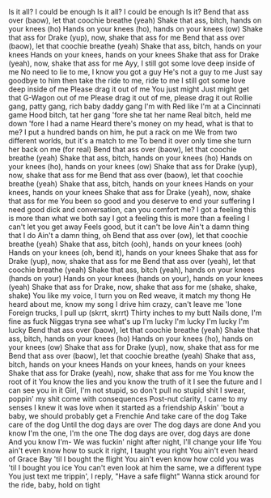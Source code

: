 Is it all? I could be enough
Is it all? I could be enough
Is it?
Bend that ass over (baow), let that coochie breathe (yeah)
Shake that ass, bitch, hands on your knees (ho)
Hands on your knees (ho), hands on your knees (ow)
Shake that ass for Drake (yup), now, shake that ass for me
Bend that ass over (baow), let that coochie breathe (yeah)
Shake that ass, bitch, hands on your knees
Hands on your knees, hands on your knees
Shake that ass for Drake (yeah), now, shake that ass for me
Ayy, I still got some love deep inside of me
No need to lie to me, I know you got a guy
He's not a guy to me
Just say goodbye to him then take the ride to me, ride to me
I still got some love deep inside of me
Please drag it out of me
You just might
Just might get that G-Wagon out of me
Please drag it out of me, please drag it out
Rollie gang, patty gang, rich baby daddy gang
I'm with Red like I'm at a Cincinnati game
Hood bitch, tat her gang 'fore she tat her name
Real bitch, held me down 'fore I had a name
Heard there's money on my head, what is that to me?
I put a hundred bands on him, he put a rack on me
We from two different worlds, but it's a match to me
To bend it over only time she turn her back on me (for real)
Bend that ass over (baow), let that coochie breathe (yeah)
Shake that ass, bitch, hands on your knees (ho)
Hands on your knees (ho), hands on your knees (ow)
Shake that ass for Drake (yup), now, shake that ass for me
Bend that ass over (baow), let that coochie breathe (yeah)
Shake that ass, bitch, hands on your knees
Hands on your knees, hands on your knees
Shake that ass for Drake (yeah), now, shake that ass for me
You been so good and you deserve to end your suffering
I need good dick and conversation, can you comfort me?
I got a feeling this is more than what we both say
I got a feeling this is more than a feeling
I can't let you get away
Feels good, but it can't be love
Ain't a damn thing that I do
Ain't a damn thing, oh
Bend that ass over (ow), let that coochie breathe (yeah)
Shake that ass, bitch (ooh), hands on your knees (ooh)
Hands on your knees (oh, bend it), hands on your knees
Shake that ass for Drake (yup), now, shake that ass for me
Bend that ass over (yeah), let that coochie breathe (yeah)
Shake that ass, bitch (yeah), hands on your knees (hands on your)
Hands on your knees (hands on your), hands on your knees (yeah)
Shake that ass for Drake, now, shake that ass for me (shake, shake, shake)
You like my voice, I turn you on
Red weave, it match my thong
He heard about me, know my song
I drive him crazy, can't leave me 'lone
Foreign trucks, I pull up (skrrt, skrrt)
Thirty inches to my butt
Nails done, I'm fine as fuck
Niggas tryna see what's up
I'm lucky
I'm lucky
I'm lucky
I'm lucky
Bend that ass over (baow), let that coochie breathe (yeah)
Shake that ass, bitch, hands on your knees (ho)
Hands on your knees (ho), hands on your knees (ow)
Shake that ass for Drake (yup), now, shake that ass for me
Bend that ass over (baow), let that coochie breathe (yeah)
Shake that ass, bitch, hands on your knees
Hands on your knees, hands on your knees
Shake that ass for Drake (yeah), now, shake that ass for me
You know the root of it
You know the lies and you know the truth of it
I see the future and I can see you in it
Girl, I'm not stupid, so don't pull no stupid shit
I swear, poppin' my shit come with consequences
Post-nut clarity, I came to my senses
I knew it was love when it started as a friendship
Askin' 'bout a baby, we should probably get a Frenchie
And take care of the dog
Take care of the dog
Until the dog days are over
The dog days are done
And you know I'm the one, I'm the one
The dog days are over, dog days are done
And you know I'm-
We was fuckin' night after night, I'll change your life
You ain't even know how to suck it right, I taught you right
You ain't even heard of Grace Bay 'til I bought the flight
You ain't even know how cold you was 'til I bought you ice
You can't even look at him the same, we a different type
You just text me trippin', I reply, "Have a safe flight"
Wanna stick around for the ride, baby, hold on tight
